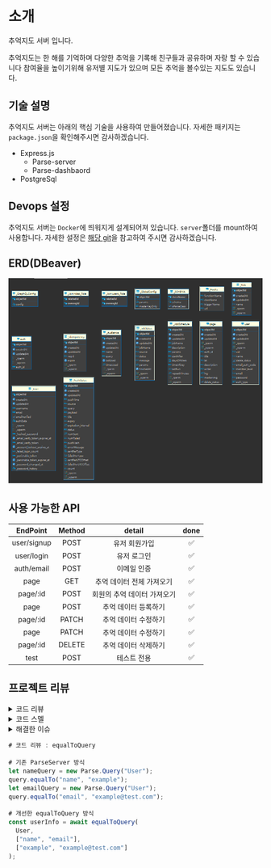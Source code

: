 # 소개

추억지도 서버 입니다. 

추억지도는 한 해를 기억하며 다양한 추억을 기록해 친구들과 공유하며 자랑 할 수 있습니다
참여율을 높이기위해 유저별 지도가 있으며 모든 추억을 볼수있는 지도도 있습니다.

## 기술 설명

추억지도 서버는 아래의 핵심 기술을 사용하여 만들어졌습니다.
자세한 패키지는 `package.json`을 확인해주시면 감사하겠습니다.

- Express.js
  - Parse-server
  - Parse-dashbaord
- PostgreSql

## Devops 설정

추억지도 서버는 `Docker`에 띄워지게 설계되어져 있습니다.
`server`폴더를 mount하여 사용합니다.
자세한 설정은 [해당 git](https://github.com/tjrehdrms123/mp-cloudserver)을 참고하여 주시면 감사하겠습니다.

## ERD(DBeaver)

![전체 추억](./readme_img/erd.PNG)

## 사용 가능한 API

|  EndPoint   | Method |           detail            | done |
| :---------: | :----: | :-------------------------: | :--: |
| user/signup |  POST  |        유저 회원가입        |  ✅  |
| user/login  |  POST  |         유저 로그인         |  ✅  |
| auth/email  |  POST  |         이메일 인증         |  ✅  |
|    page     |  GET   |  추억 데이터 전체 가져오기  |  ✅  |
|  page/:id   |  POST  | 회원의 추억 데이터 가져오기 |  ✅  |
|    page     |  POST  |    추억 데이터 등록하기     |  ✅  |
|  page/:id   | PATCH  |    추억 데이터 수정하기     |  ✅  |
|    page     | PATCH  |    추억 데이터 수정하기     |  ✅  |
|  page/:id   | DELETE |    추억 데이터 삭제하기     |  ✅  |
|    test     |  POST  |         테스트 전용         |  ✅  |

## 프로젝트 리뷰

<details>
<summary>코드 리뷰</summary>
<div markdown="1">  
  <ul>
    <li><b>테스트 코드</b> : 를 작성할때 테스트 용 라우트를 만들어서 실제 코드가 잘 동작되는지 테스트를 진행 했었다. 하지만 `jest`라는 테스트 프레임워크가 있어서 다음 프로젝트에서 도입해봐야겠다.</li>
    <li><b>Try & Catch</b> : 를 예외를 잡아서 Client에 보내주기 위해서만 사용하는 줄 알고있었다. 그래서 예외가 발생할수 있겠다.라는 곳에만 Try & Catch를 넣어서 예외처리를 해줬다. 하지만 생각지 못한 예외가 발생했을때 예외 처리로직을 넣어놓지 않아서 서버가 죽는 이슈가 있었다.</li>
    <li><b>equalToQuery</b> : ParseServer를 사용하면서 API를 예외처리를 할때 아래처럼 테이블을 new 키워드를 사용해 인스턴스화 한 후 원하는 메소드를 사용해 예외처리를한다. 예외처리할 값이 인스턴스화 한 값에 있다면 `query.email`, `query.name`등으로 조회하면 된다. 하지만 값이 없다면 new키워드를 사용해 계속 인스턴스화 해서 사용해야된다. 그런점이 불편해 equalToQuery함수를 만들었다. 해당 함수는 value파라미터의 갯수만큼 인스턴스화 한 후 배열로 리턴한다 그렇게 된다면 위 부분을 해결할 수 있다.
    </li>
  </ul>
</div>
</details>

<details>
<summary>코드 스멜</summary>
<div markdown="1">   
  <ul>
    <li>응답 코드에 따라 응답 미들웨어에서 다르게 return했다. 하지만 해당 코드가 맞는 코드인지, 기능에 대한 욕심 때문에 작성된 코드가 아닌지 의심이 계속 든다.</li>
    </ul>
  </ul>
</div>
</details>

<details>
<summary>해결한 이슈</summary>
<div markdown="1">   
  <ul>
    <li><b>[ FSFilesAdapter ]Parse Error: spawn ps ENOENT</b> : 파일을 업로드 할때 pm2에서 해당 오류가 발생한다. 이유는 pm2를 실행시킬때 --watch 옵션을 줬다. mount된 server폴더에는 files라는 유저가 업로드한 파일 갖고 있는 폴더도 있어서 pm2가 서버를 재시작해 충돌이 나는것으로 확인됐다. 해결 방법은 —watch 옵션을 붙히지 않고 pm2 start server.js로 실행 시켰다. 추 후 파일은 AWS S3로 올라가도록 변경했다.</li>
    <li><b>does not exist" when connecting with PG</b> : create database를 직접 쿼리 날려줘서 해결했다.</li>
    </ul>
      <ul>
    <li><b>CORS header contains multiple values</b> : Nginx, Express 둘다 CORS 설정을하게되면 해당 에러가 발생한다. 둘중 한곳에서만 CORS 설정을 해줘야한다.</li>
    <li><b>server.js 응답 미들웨어</b> : 응답 상태 객체를 만들고 상태에 따라 message에 값을 다르게 넣어서 재사용성을 증가시켜서 사용하려고했을때 발견했던 이슈이다. 로그인을 했을떄 "refreshToken", "sameSite" 등 message외 추가적인 값을 프로퍼티에 추가해 넘겨줬다. 하지만 하나의 객체를 override해서 사용할 경우 다음 요청에 message만 바꾸고 이전 요청에 있던 "refreshToken", "sameSite"등 필요하지 않은 프로퍼티의 값을 제거하지 않으면, 이전 값을 그대로 반환한다. 그래서 응답 미들웨어에 타입을 추가해서 타입이 "cookie" 즉 로그인이면 반환하는 코드를 하나 더 추가했다.
    </li>
  </ul>
</div>
</details>

```js
# 코드 리뷰 : equalToQuery

# 기존 ParseServer 방식
let nameQuery = new Parse.Query("User");
query.equalTo("name", "example");
let emailQuery = new Parse.Query("User");
query.equalTo("email", "example@test.com");

# 개선한 equalToQuery 방식
const userInfo = await equalToQuery(
  User,
  ["name", "email"],
  ["example", "example@test.com"]
);
```
